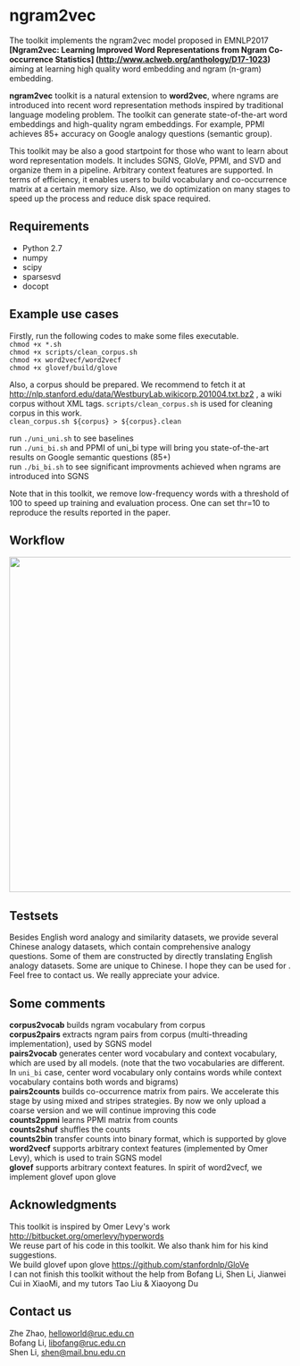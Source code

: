 # ngram2vec
The toolkit implements the ngram2vec model proposed in EMNLP2017 
**[Ngram2vec: Learning Improved Word Representations from Ngram Co-occurrence Statistics] (http://www.aclweb.org/anthology/D17-1023)**
aiming at learning high quality word embedding and ngram (n-gram) embedding.

**ngram2vec** toolkit is a natural extension to **word2vec**, where ngrams are introduced into recent word representation methods inspired by traditional language modeling problem. The toolkit can generate state-of-the-art word embeddings and high-quality ngram embeddings. For example, PPMI achieves 85+ accuracy on Google analogy questions (semantic group). 

This toolkit may be also a good startpoint for those who want to learn about word representation models. It includes SGNS, GloVe, PPMI, and SVD and organize them in a pipeline. Arbitrary context features are supported. In terms of efficiency, it enables users to build vocabulary and co-occurrence matrix at a certain memory size. Also, we do optimization on many stages to speed up the process and reduce disk space required.

## Requirements
* Python 2.7
* numpy
* scipy
* sparsesvd
* docopt

## Example use cases

Firstly, run the following codes to make some files executable.<br>
`chmod +x *.sh`<br>
`chmod +x scripts/clean_corpus.sh`<br>
`chmod +x word2vecf/word2vecf`<br>
`chmod +x glovef/build/glove`<br>

Also, a corpus should be prepared. We recommend to fetch it at<br> 
http://nlp.stanford.edu/data/WestburyLab.wikicorp.201004.txt.bz2 , a wiki corpus without XML tags. `scripts/clean_corpus.sh` is used for cleaning corpus in this work.<br> `clean_corpus.sh ${corpus} > ${corpus}.clean`<br>

run `./uni_uni.sh` to see baselines<br>
run `./uni_bi.sh` and PPMI of uni_bi type will bring you state-of-the-art results on Google semantic questions (85+) <br>
run `./bi_bi.sh` to see significant improvments achieved when ngrams are introduced into SGNS<br> 

Note that in this toolkit, we remove low-frequency words with a threshold of 100 to speed up training and evaluation process. One can set thr=10 to reproduce the results reported in the paper. 

## Workflow

<img src="https://github.com/zhezhaoa/ngram2vec/blob/master/workflow.jpg" width = "600" align=center />

## Testsets

Besides English word analogy and similarity datasets, we provide several Chinese analogy datasets, which contain comprehensive analogy questions. Some of them are constructed by directly translating English analogy datasets. Some are unique to Chinese. I hope they can be used for . Feel free to contact us. We really appreciate your advice.

## Some comments

**corpus2vocab** builds ngram vocabulary from corpus<br>
**corpus2pairs** extracts ngram pairs from corpus (multi-threading implementation), used by SGNS model<br>
**pairs2vocab** generates center word vocabulary and context vocabulary, which are used by all models. (note that the two vocabularies are different. In `uni_bi` case, center word vocabulary only contains words while context vocabulary contains both words and bigrams)<br>
**pairs2counts** builds co-occurrence matrix from pairs. We accelerate this stage by using mixed and stripes strategies. By now we only upload a coarse version and we will continue improving this code<br>
**counts2ppmi** learns PPMI matrix from counts<br>
**counts2shuf** shuffles the counts<br>
**counts2bin** transfer counts into binary format, which is supported by glove<br>
**word2vecf** supports arbitrary context features (implemented by Omer Levy), which is used to train SGNS model<br>
**glovef** supports arbitrary context features. In spirit of word2vecf, we implement glovef upon glove

## Acknowledgments

This toolkit is inspired by Omer Levy's work http://bitbucket.org/omerlevy/hyperwords<br>
We reuse part of his code in this toolkit. We also thank him for his kind suggestions.<br>
We build glovef upon glove https://github.com/stanfordnlp/GloVe<br>
I can not finish this toolkit without the help from Bofang Li, Shen Li, Jianwei Cui in XiaoMi, and my tutors Tao Liu & Xiaoyong Du

## Contact us

Zhe Zhao, helloworld@ruc.edu.cn<br>
Bofang Li, libofang@ruc.edu.cn<br>
Shen Li, shen@mail.bnu.edu.cn
